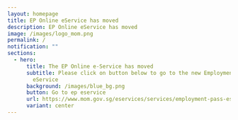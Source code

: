 ```yaml
---
layout: homepage
title: EP Online eService has moved
description: EP Online eService has moved
image: /images/logo_mom.png
permalink: /
notification: ""
sections:
  - hero:
      title: The EP Online e-Service has moved
      subtitle: Please click on button below to go to the new Employment Pass (EP)
        eService
      background: /images/blue_bg.png
      button: Go to ep eservice
      url: https://www.mom.gov.sg/eservices/services/employment-pass-eservice
      variant: center
---
```

